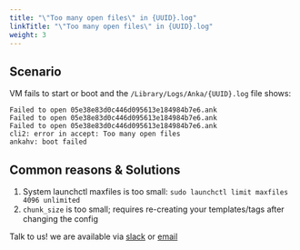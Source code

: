 ```yaml
---
title: "\"Too many open files\" in {UUID}.log"
linkTitle: "\"Too many open files\" in {UUID}.log"
weight: 3
---
```


## Scenario

VM fails to start or boot and the `/Library/Logs/Anka/{UUID}.log` file shows:

```
Failed to open 05e38e83d0c446d095613e184984b7e6.ank
Failed to open 05e38e83d0c446d095613e184984b7e6.ank
Failed to open 05e38e83d0c446d095613e184984b7e6.ank
cli2: error in accept: Too many open files
ankahv: boot failed
```

## Common reasons & Solutions

1. System launchctl maxfiles is too small: `sudo launchctl limit maxfiles 4096 unlimited`
2. `chunk_size` is too small; requires re-creating your templates/tags after changing the config

Talk to us! we are available via [slack](https://slack.veertu.com/) or [email](mailto:support@veertu.com)


